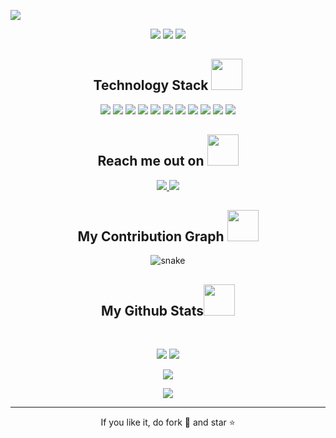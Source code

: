 
<p align="center">
 
</p align="center">
<img src="https://github.com/ibilalmohammad8/ibilalmohammad8/blob/main/images/cover.jpg" />

<p align="center">
 
 <img src="https://badges.pufler.dev/visits/ibilalmohammad8/ibilalmohammad8"/> 
 <img src="https://badges.pufler.dev/repos/ibilalmohammad8"/>
 <img src="https://badges.pufler.dev/commits/monthly/ibilalmohammad8" />

</p>

<!-- <p align="center">
 A Web Designer, and Developer with a real zeal for building websites that generate results. I provide top-notch Web Design for growing companies
</p>   -->

<h2 align="center">Technology Stack <img src="https://media.giphy.com/media/RbDKaczqWovIugyJmW/giphy.gif" width="50"></h2>

<p align="center">
<img src="https://img.shields.io/badge/-HTML5-E34F26?style=flat-square&logo=html5&logoColor=white"/>
<img src="https://img.shields.io/badge/-CSS3-1572B6?style=flat-square&logo=css3"/>
<img src="https://img.shields.io/badge/-Bootstrap-563D7C?style=flat-square&logo=bootstrap"/>
<img src="https://img.shields.io/badge/-Heroku-430098?style=flat-square&logo=heroku"/>
<img src="https://img.shields.io/badge/-JavaScript-black?style=flat-square&logo=javascript"/>
<img src="https://img.shields.io/badge/-Nodejs-black?style=flat-square&logo=Node.js"/>
<img src="https://img.shields.io/badge/-React-black?style=flat-square&logo=react"/>
<img src="https://img.shields.io/badge/-MongoDB-black?style=flat-square&logo=mongodb"/>
<img src="https://img.shields.io/badge/-MySQL-black?style=flat-square&logo=mysql"/>
<img src="https://img.shields.io/badge/-Git-black?style=flat-square&logo=git"/>
<img src="https://img.shields.io/badge/-GitHub-black?style=flat-square&logo=github"/>
</p>

<h2 align="center">Reach me out on <img src="https://media0.giphy.com/media/jqNPzdTTxQfOgOqpO4/source.gif" width="50"></h2>

<p align="center">
<!-- <img src="https://img.shields.io/badge/-ritik-purple?style=flat-square&logo=instagram&logoColor=white&link=https://www.instagram.com/pinkdogg307/"/> -->
<a href="mailto: ibilalfaiz@gmail.com">
 <img src="https://img.shields.io/badge/-ibilalmohammad8-c14438?style=flat-square&logo=Gmail&logoColor=white&link=mailto:ibilalmohammad8@gmail.com"/>
</a>
<a href="https://www.linkedin.com/in/ibilalmohammad8/">
 <img src="https://img.shields.io/badge/-ibilalmohammad8-blue?style=flat-square&logo=Linkedin&logoColor=white&link=https://www.linkedin.com/in/ibilalmohammad8/"/>
</a>
</p>


<h2 align="center">
  My Contribution Graph <img src="https://media.giphy.com/media/xUA7aZeLE2e0P7Znz2/giphy.gif" width="50">
</h2>
<p align="center">
  <img src="https://github.com/ibilalmohammad8/ibilalmohammad8/raw/output/github-contribution-grid-snake.svg" alt="snake"></center>
</p>

<h2 align="center">
  My Github Stats<img src="https://media.giphy.com/media/VgCDAzcKvsR6OM0uWg/giphy.gif" width="50">
</h2>
 
<br>

<p align = "center">
  <img  src = "https://github-readme-stats.vercel.app/api?username=ibilalmohammad8&show_icons=true&theme=vue-dark&line_height=27">
  <img src = "https://github-readme-stats.vercel.app/api/top-langs/?username=ibilalmohammad8&hide=html,css,shaderlab,hlsl&theme=vue-dark">
</p>

<p align = "center">
 <img  src="https://github-readme-streak-stats.herokuapp.com/?user=ibilalmohammad8&show_icons=true&locale=en&layout=compact&theme=vue-dark&line_height=0" />
</p> 

<p align = "center">
 <img src="https://activity-graph.herokuapp.com/graph?username=ibilalmohammad8&theme=vue">
</p> 
<hr>
<p align="center">If you like it, do fork 🍴 and star ⭐</p>
